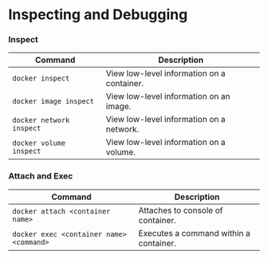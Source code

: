 # Inspecting and Debugging

### Inspect

| Command                  | Description                                |
|--------------------------|--------------------------------------------|
| `docker inspect`         | View low-level information on a container. |
| `docker image inspect`   | View low-level information on an image.    |
| `docker network inspect` | View low-level information on a network.   |
| `docker volume inspect`  | View low-level information on a volume.    |

### Attach and Exec

| Command                                  | Description                            |
|------------------------------------------|----------------------------------------|
| `docker attach <container name>`         | Attaches to console of container.      |
| `docker exec <container name> <command>` | Executes a command within a container. |